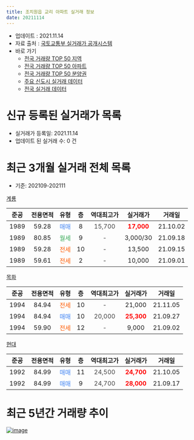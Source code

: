 ```yaml
---
title: 조치원읍 교리 아파트 실거래 정보
date: 20211114
---
```


* 업데이트 : 2021.11.14
* 자료 출처 : [국토교통부 실거래가 공개시스템](http://rt.molit.go.kr)
* 바로 가기
    * [전국 거래량 TOP 50 지역](https://apt-info.github.io/apt-trade-info/tr)
    * [전국 거래량 TOP 50 아파트](https://apt-info.github.io/apt-trade-info/ta)
    * [전국 거래량 TOP 50 분양권](https://apt-info.github.io/apt-trade-info/tb)
    * [주요 신도시 실거래 데이터](https://apt-info.github.io/apt-trade-info/newtown)
    * [전국 실거래 데이터](https://apt-info.github.io/apt-trade-info/all)



<script async src="https://pagead2.googlesyndication.com/pagead/js/adsbygoogle.js"></script>
<!-- 기본광고 -->
<ins class="adsbygoogle"
     style="display:block"
     data-ad-client="ca-pub-1142216861245946"
     data-ad-slot="4805727019"
     data-ad-format="auto"
     data-full-width-responsive="true"></ins>
<script>
     (adsbygoogle = window.adsbygoogle || []).push({});
</script>


# 신규 등록된 실거래가 목록

* 실거래가 등록일: 2021.11.14
* 업데이트 된 실거래 수: 0 건




<script async src="https://pagead2.googlesyndication.com/pagead/js/adsbygoogle.js"></script>
<!-- 기본광고 -->
<ins class="adsbygoogle"
     style="display:block"
     data-ad-client="ca-pub-1142216861245946"
     data-ad-slot="4805727019"
     data-ad-format="auto"
     data-full-width-responsive="true"></ins>
<script>
     (adsbygoogle = window.adsbygoogle || []).push({});
</script>


# 최근 3개월 실거래 전체 목록
* 기준: 202109-202111


[계룡](https://search.naver.com/search.naver?query=%EA%B3%84%EB%A3%A1)

|준공|전용면적|유형|층|역대최고가|실거래가|거래일|
|:---:|:---:|:---:|:---:|:---:|:---:|:---:|
|1989|59.28|<span style="color:#4285F3">매매</span>|8|<span style="color:#444444">15,700</span>|<b><span style="color:#FF0000">17,000</span></b>|21.10.02|
|1989|80.85|<span style="color:#34A853">월세</span>|9|<span style="color:#444444">-</span>|3,000/30|21.09.18|
|1989|59.28|<span style="color:#FF5A00">전세</span>|10|<span style="color:#444444">-</span>|13,500|21.09.15|
|1989|59.61|<span style="color:#FF5A00">전세</span>|2|<span style="color:#444444">-</span>|10,000|21.09.01|

[목화](https://search.naver.com/search.naver?query=%EB%AA%A9%ED%99%94)

|준공|전용면적|유형|층|역대최고가|실거래가|거래일|
|:---:|:---:|:---:|:---:|:---:|:---:|:---:|
|1994|84.94|<span style="color:#FF5A00">전세</span>|10|<span style="color:#444444">-</span>|21,000|21.11.05|
|1994|84.94|<span style="color:#4285F3">매매</span>|10|<span style="color:#444444">20,000</span>|<b><span style="color:#FF0000">25,300</span></b>|21.09.27|
|1994|59.90|<span style="color:#FF5A00">전세</span>|12|<span style="color:#444444">-</span>|9,000|21.09.02|

[현대](https://search.naver.com/search.naver?query=%ED%98%84%EB%8C%80)

|준공|전용면적|유형|층|역대최고가|실거래가|거래일|
|:---:|:---:|:---:|:---:|:---:|:---:|:---:|
|1992|84.99|<span style="color:#4285F3">매매</span>|11|<span style="color:#444444">24,500</span>|<b><span style="color:#FF0000">24,700</span></b>|21.10.05|
|1992|84.99|<span style="color:#4285F3">매매</span>|9|<span style="color:#444444">24,700</span>|<b><span style="color:#FF0000">28,000</span></b>|21.09.17|



<script async src="https://pagead2.googlesyndication.com/pagead/js/adsbygoogle.js"></script>
<!-- 기본광고 -->
<ins class="adsbygoogle"
     style="display:block"
     data-ad-client="ca-pub-1142216861245946"
     data-ad-slot="4805727019"
     data-ad-format="auto"
     data-full-width-responsive="true"></ins>
<script>
     (adsbygoogle = window.adsbygoogle || []).push({});
</script>


# 최근 5년간 거래량 추이


<div style="width:100%;">
    <canvas id="deal_progress" height="200"></canvas>
</div>

<script>
new Chart(document.getElementById("deal_progress"), {
    type: 'line',
    data: {
        labels: ['16.01','16.02','16.03','16.04','16.05','16.06','16.07','16.08','16.09','16.10','16.12','17.01','17.02','17.03','17.04','17.05','17.06','17.07','17.08','17.11','17.12','18.01','18.02','18.03','18.04','18.05','18.06','18.07','18.08','18.09','18.10','18.11','18.12','19.01','19.02','19.03','19.04','19.05','19.06','19.07','19.08','19.09','19.10','19.11','19.12','20.01','20.02','20.03','20.04','20.05','20.06','20.07','20.08','20.09','20.10','20.11','20.12','21.01','21.02','21.03','21.04','21.05','21.06','21.07','21.08','21.09','21.10','21.11'],
        datasets: [{
            label: '매매/분양권',
            data: [5,2,1,7,3,3,3,3,3,2,1,0,6,2,4,2,2,3,3,1,1,3,2,1,1,2,2,4,2,1,4,2,1,3,0,1,1,3,2,1,2,1,3,1,1,0,1,0,4,4,9,8,5,2,2,5,10,14,2,3,3,1,3,3,4,2,2,0],
            borderColor: "rgba(66, 133, 243, 1)",
            backgroundColor: "rgba(66, 133, 243, 0.05)",
            borderWidth: 1,
            pointRadius: 0,
            fill: false,
            lineTension: 0
        },{
            label: '전/월세',
            data: [2,2,0,0,1,1,2,0,1,1,1,2,2,2,0,1,2,2,0,0,1,1,0,5,0,2,2,2,0,2,1,3,2,2,1,2,1,0,1,3,1,0,2,0,2,3,3,1,0,0,1,2,3,2,2,2,6,0,2,1,2,2,1,1,7,4,0,1],
            borderColor: "rgba(255, 90, 0, 1)",
            backgroundColor: "rgba(255, 90, 0, 0.05)",
            borderWidth: 1,
            pointRadius: 0,
            fill: false,
            lineTension: 0
        },{
            label: '합계',
            data: [7,4,1,7,4,4,5,3,4,3,2,2,8,4,4,3,4,5,3,1,2,4,2,6,1,4,4,6,2,3,5,5,3,5,1,3,2,3,3,4,3,1,5,1,3,3,4,1,4,4,10,10,8,4,4,7,16,14,4,4,5,3,4,4,11,6,2,1],
            borderColor: "rgba(0, 0, 0, 1)",
            backgroundColor: "rgba(0, 0, 0, 0.03)",
            borderWidth: 0.1,
            pointRadius: 0,
            fill: true,
            lineTension: 0
        }
        ]
    },
    options: {
        responsive: true,
        title: {
            display: false
        },
        tooltips: {
            mode: 'index',
            intersect: false
        },
        hover: {
            mode: 'nearest',
            intersect: true
        },
        scales: {
            xAxes: [{
                display: true,
                scaleLabel: {
                    display: true,
                    labelString: '년/월'
                }
            }],
            yAxes: [{
                display: true,
                ticks: {
                    suggestedMin: 0,
                },
                scaleLabel: {
                    display: true,
                    labelString: '실거래 수'
                }
            }]
        }
    }
});

</script>


[![image](https://apt-info.github.io/images/2020-01-03-apt-trade-info/1024x500.png)](https://play.google.com/store/apps/details?id=com.aptinfo.apttradeinfo)

